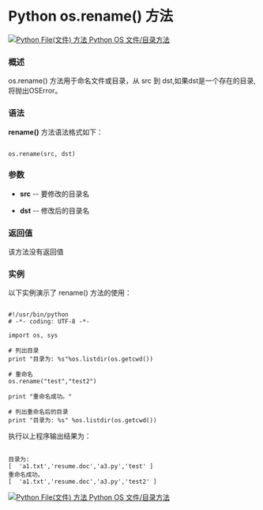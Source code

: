 Python os.rename() 方法
=====================

 [![Python File(文件) 方法](../images/up.gif)
 Python OS 文件/目录方法](os-file-methods.html)


  ### 概述

 os.rename() 方法用于命名文件或目录，从 src 到 dst,如果dst是一个存在的目录, 将抛出OSError。

 ### 语法

 **rename()** 方法语法格式如下：


```

os.rename(src, dst)

```

 ### 参数

  * **src** -- 要修改的目录名


 * **dst** -- 修改后的目录名


  ### 返回值

 该方法没有返回值

 ### 实例

 以下实例演示了 rename() 方法的使用：


```

#!/usr/bin/python
# -*- coding: UTF-8 -*-

import os, sys

# 列出目录
print "目录为: %s"%os.listdir(os.getcwd())

# 重命名
os.rename("test","test2")

print "重命名成功。"

# 列出重命名后的目录
print "目录为: %s" %os.listdir(os.getcwd())

```

 执行以上程序输出结果为：


```

目录为:
[  'a1.txt','resume.doc','a3.py','test' ]
重命名成功。
[  'a1.txt','resume.doc','a3.py','test2' ]

```

 [![Python File(文件) 方法](../images/up.gif)
 Python OS 文件/目录方法](os-file-methods.html)
